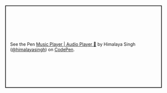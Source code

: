<p class="codepen" data-height="265" data-theme-id="light" data-default-tab="js,result" data-user="himalayasingh" data-slug-hash="QZKqOX" style="height: 265px; box-sizing: border-box; display: flex; align-items: center; justify-content: center; border: 2px solid; margin: 1em 0; padding: 1em;" data-pen-title="Music Player | Audio Player 🎵">
  <span>See the Pen <a href="https://codepen.io/himalayasingh/pen/QZKqOX">
  Music Player | Audio Player 🎵</a> by Himalaya Singh (<a href="https://codepen.io/himalayasingh">@himalayasingh</a>)
  on <a href="https://codepen.io">CodePen</a>.</span>
</p>
<script async src="https://cpwebassets.codepen.io/assets/embed/ei.js"></script>
